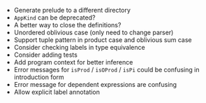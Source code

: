 - Generate prelude to a different directory
- `AppKind` can be deprecated?
- A better way to close the definitions?
- Unordered oblivious case (only need to change parser)
- Support tuple pattern in product case and oblivious sum case
- Consider checking labels in type equivalence
- Consider adding tests
- Add program context for better inference
- Error messages for `isProd` / `isOProd` / `isPi` could be confusing in
  introduction form
- Error message for dependent expressions are confusing
- Allow explicit label annotation
